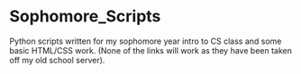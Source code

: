 Sophomore_Scripts
=================

Python scripts written for my sophomore year intro to CS class and some basic HTML/CSS work.
(None of the links will work as they have been taken off my old school server).
